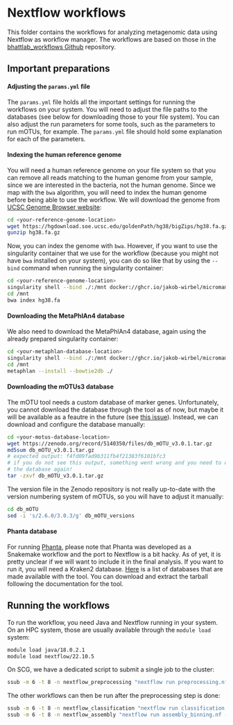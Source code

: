 # Nextflow workflows

This folder contains the workflows for analyzing metagenomic data 
using Nextflow as workflow manager. The workflows are based on those in the 
[bhattlab_workflows Github](https://github.com/bhattlab/bhattlab_workflows)
repository.


## Important preparations

#### Adjusting the `params.yml` file

The `params.yml` file holds all the important settings for running the 
workflows on your system. You will need to adjust the file paths to the 
databases (see below for downloading those to your file system). 
You can also adjust the run parameters for some tools, such as the parameters
to run mOTUs, for example. The `params.yml` file should hold some explanation
for each of the parameters.

#### Indexing the human reference genome

You will need a human reference genome on your file system so that you can 
remove all reads matching to the human genome from your sample, since we are
interested in the bacteria, not the human genome. Since we map with the `bwa`
algorithm, you will need to index the human genome before being able to use
the workflow.
We will download the genome from 
[UCSC Genome Browser website](https://hgdownload.soe.ucsc.edu/goldenPath/hg38/bigZips/):
```bash
cd <your-reference-genome-location>
wget https://hgdownload.soe.ucsc.edu/goldenPath/hg38/bigZips/hg38.fa.gz
gunzip hg38.fa.gz
```

Now, you can index the genome with `bwa`. However, if you want to use the 
singularity container that we use for the workflow (because you might not have
`bwa` installed on your system), you can do so like that by using the `--bind`
command when running the singularity container:
```bash
cd <your-reference-genome-location>
singularity shell --bind ./:/mnt docker://ghcr.io/jakob-wirbel/micromamba-focal-preprocessing:latest
cd /mnt
bwa index hg38.fa
```

#### Downloading the MetaPhlAn4 database

We also need to download the MetaPhlAn4 database, again using the already
prepared singularity container:

```bash
cd <your-metaphlan-database-location>
singularity shell --bind ./:/mnt docker://ghcr.io/jakob-wirbel/micromamba-focal-classification:latest
cd /mnt
metaphlan --install --bowtie2db ./
```

#### Downloading the mOTUs3 database

The mOTU tool needs a custom database of marker genes. Unfortunately, you 
cannot download the database through the tool as of now, but maybe it will be
available as a feautre in the future (see 
[this issue](https://github.com/motu-tool/mOTUs/issues/109)). Instead, we can
download and configure the database manually:

```bash
cd <your-motus-database-location>
wget https://zenodo.org/record/5140350/files/db_mOTU_v3.0.1.tar.gz
md5sum db_mOTU_v3.0.1.tar.gz
# expected output: f4fd09fad9b311fb4f21383f6101bfc3
# if you do not see this output, something went wrong and you need to download
# the database again!
tar -zxvf db_mOTU_v3.0.1.tar.gz
```

The version file in the Zenodo repository is not really up-to-date with the
version numbering system of mOTUs, so you will have to adjust it manually:
```bash
cd db_mOTU
sed -i 's/2.6.0/3.0.3/g' db_mOTU_versions
```

#### Phanta database

For running [Phanta](https://github.com/bhattlab/phanta), please note that 
Phanta was developed as a Snakemake workflow and the port to Nextflow is a
bit hacky. As of yet, it is pretty unclear if we will want to include it in 
the final analysis. If you want to run it, you will need a Kraken2 database. 
[Here](https://github.com/bhattlab/phanta/blob/main/databases.md) is a list of
databases that are made available with the tool. You can download and extract
the tarball following the documentation for the tool.

## Running the workflows

To run the workflow, you need Java and Nextflow running in your system. On an 
HPC system, those are usually available through the `module load` system:

```bash
module load java/18.0.2.1
module load nextflow/22.10.5
```

On SCG, we have a dedicated script to submit a single job to the cluster:

```bash
ssub -m 6 -t 8 -n nextflow_preprocessing "nextflow run preprocessing.nf -c config/run_preprocessing.config -params-file config/params.yml -with-trace -with-report"
```

The other workflows can then be run after the preprocessing step is done:
```bash
ssub -m 6 -t 8 -n nextflow_classification "nextflow run classification.nf -c config/run_classification.config -params-file config/params.yml -with-trace -with-report --input <path-to-stats-read-csv>"
ssub -m 6 -t 8 -n nextflow_assembly "nextflow run assembly_binning.nf -c config/run_assembly.config -params-file config/params.yml -with-trace -with-report --input <path-to-stats-read-csv>"
```
